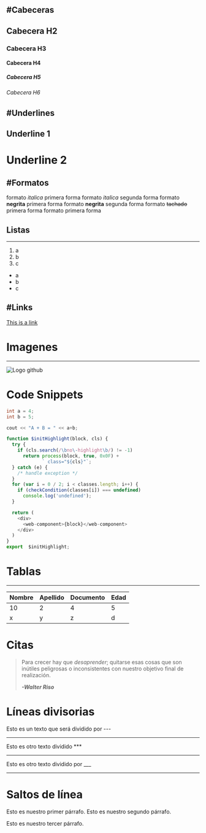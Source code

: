 #Cabeceras
---

## Cabecera H2
### Cabecera H3
#### Cabecera H4
##### Cabecera H5
###### Cabecera H6

#Underlines
---
Underline 1
---
Underline 2
===

#Formatos
---
formato *italica* primera forma
formato _italica_ segunda forma
formato **negrita** primera forma
formato __negrita__ segunda forma
formato ~~tachado~~  primera forma
formato primera forma

## Listas
---

1. a
2. b
3. c

- a
- b
- c

#Links
---

[This is a link](https://www.google.es)


# Imagenes
---
![Logo github](https://github.githubassets.com/images/modules/logos_page/GitHub-Mark.png)

# Code Snippets
```C++
int a = 4;
int b = 5;

cout << "A + B = " << a+b;
```

```Javascript
function $initHighlight(block, cls) {
  try {
    if (cls.search(/\bno\-highlight\b/) != -1)
      return process(block, true, 0x0F) +
             ` class="${cls}"`;
  } catch (e) {
    /* handle exception */
  }
  for (var i = 0 / 2; i < classes.length; i++) {
    if (checkCondition(classes[i]) === undefined)
      console.log('undefined');
  }

  return (
    <div>
      <web-component>{block}</web-component>
    </div>
  )
}
export  $initHighlight;
```

# Tablas
---

| Nombre | Apellido | Documento | Edad |
|-|-|-|-|
|10|2|4|5|
|x|y|z|d|

# Citas

>Para crecer hay que *desaprender*; quitarse esas cosas que son inútiles
peligrosas o inconsistentes con nuestro objetivo final de realización. 
> 
> ***-Walter Riso***

# Líneas divisorias

Esto es un texto que será dividido por ---

---

Esto es otro texto dividido ***

***

Esto es otro texto dividido por ___

___

# Saltos de línea

Esto es nuestro primer párrafo.
Esto es nuestro segundo párrafo.

Esto es nuestro tercer párrafo.




